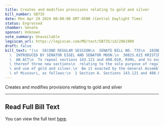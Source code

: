 ```yaml
---
title: Creates and modifies provisions relating to gold and silver
bill_number: SB735
date: Mon Apr 29 2024 00:00:00 GMT-0500 (Central Daylight Time)
status: Engrossed
chamber: Senate
sponsor: Unknown
vote_summary: Unavailable
legiscan_url: https://legiscan.com/MO/text/SB735/id/2861909
draft: false
bill_text: "|\n  SECOND REGULAR SESSION\n  SENATE BILL NO. 735\n  102ND GENERA L ASSEMBLY\n\
  \  INTRODUCED BY SENATOR EIGEL AND SENATOR MOON.\n  3082S.02I KRISTINA MARTIN, Secretary\n\
  \  AN ACT\n  To repeal sections 143.121 and 408.010, RSMo, and to enact in lieu\
  \ thereof three new sections\n  relating to the sole purpose of regulating the treatment\
  \ and use of gold and silver.\n  Be it enacted by the General Assembly of the State\
  \ of Missouri, as follows:\n  1 Section A. Sections 143.121 and 408.010, RSMo, are"
---
```

Creates and modifies provisions relating to gold and silver

---

## Read Full Bill Text

You can view the full text [here](https://legiscan.com/MO/text/SB735/id/2861909).
